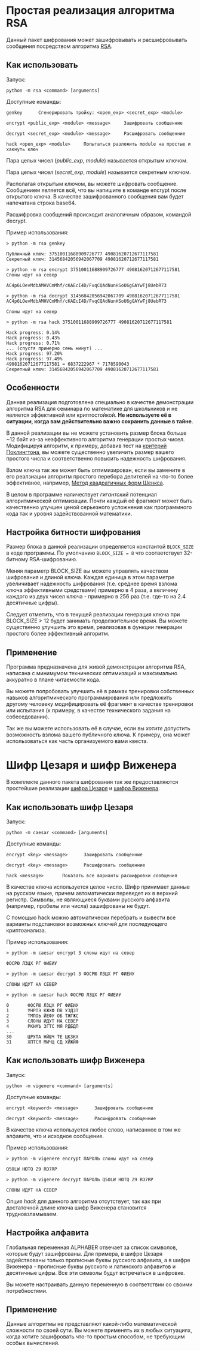 # Простая реализация алгоритма RSA

Данный пакет шифрования может зашифровывать и расшифровывать сообщения посредством алгоритма [RSA](https://ru.wikipedia.org/wiki/RSA).


## Как использовать

Запуск:

    python -m rsa <command> [arguments] 

Доступные команды:

    genkey      Сгенерировать тройку: <open_exp> <secret_exp> <module>

    encrypt <public_exp> <module> <message>     Зашифровать сообщенние

    decrypt <secret_exp> <module> <message>     Расшифровать сообщенние

    hack <open_exp> <module>     Попытаться разложить module на простые и хакнуть ключ


Пара целых чисел (*public_exp*, *module*) называется открытым ключом.

Пара целых чисел (*secret_exp*, *module*) называется секретным ключом.

Располагая открытым ключом, вы можете шифровать сообщение. Сообщением является всё, что вы напишите в команде encrypt после открытого ключа. В качестве зашифрованного сообщения вам будет напечатана строка base64.

Расшифровка сообщений происходит аналогичным образом, командой decrypt.

Пример использования:

    > python -m rsa genkey

    Публичный ключ: 37510011688909726777 49081620712677117581
    Секретный ключ: 31456842056942067709 49081620712677117581

    > python -m rsa encrypt 37510011688909726777 49081620712677117581 Слоны идут на север

    AC4p6LOevMdbAMHVCmMhf/cKAEcI4D/FvqCQAdNunHSoU6gGAYwTj8UebR73

    > python -m rsa decrypt 31456842056942067709 49081620712677117581 AC4p6LOevMdbAMHVCmMhf/cKAEcI4D/FvqCQAdNunHSoU6gGAYwTj8UebR73

    Слоны идут на север

    > python -m rsa hack 37510011688909726777 49081620712677117581

    Hack progress: 0.14%
    Hack progress: 0.43%
    Hack progress: 0.71%
    ... (спустя примерно семь минут) ...
    Hack progress: 97.20%
    Hack progress: 97.49%
    49081620712677117581 = 6837222967 * 7178590043
    Секретный ключ: 31456842056942067709 49081620712677117581

## Особенности

Данная реализация подготовлена специально в качестве демонстрации алгоритма RSA для семинара по математике для школьников и не является эффективной или криптостойкой. **Не используете её в ситуации, когда вам действительно важно сохранить данные в тайне**.

В данной реализации вы не можете установить размер блока больше ~12 байт из-за неэффективного алгоритма генерации простых чисел. Модифицируя алгоритм, к примеру, добавив тест на [критерий Поклингтона](https://habr.com/ru/post/594135/), вы можете существенно увеличить размер вашего простого числа и соответственно повысить надежность шифрования.

Взлом ключа так же может быть оптимизирован, если вы замените в его реалзиации алгоритм простого перебора делителей на что-то более эффективное, например, [Метод квадратичных форм Шенкса](https://ru.wikipedia.org/wiki/%D0%9C%D0%B5%D1%82%D0%BE%D0%B4_%D0%BA%D0%B2%D0%B0%D0%B4%D1%80%D0%B0%D1%82%D0%B8%D1%87%D0%BD%D1%8B%D1%85_%D1%84%D0%BE%D1%80%D0%BC_%D0%A8%D0%B5%D0%BD%D0%BA%D1%81%D0%B0).

В целом в программе наличествует *гигантский* потенциал алгоритмической оптимизации. Почти каждый её фрагмент может быть качественно улучшен ценой серьезного усложнения как программного кода так и уровня задействованной математики.

## Настройка битности шифрования

Размер блока в данной реализации определяется константой `BLOCK_SIZE` в коде программы. По умолчанию `BLOCK_SIZE = 8` что соответствует 32-битному RSA-шифрованию.

Меняя параметр BLOCK_SIZE вы можете управлять качеством шифрования и длиной ключа. Каждая единица в этом параметре увеличивает надежность шифрования (т.е. среднее время взлома ключа эффективными средствами) примерно в 4 раза, а величину каждого из двух чисел ключа - примерно в 256 раз (т.е. где-то на 2.4 десятичные цифры).

Следует отметить, что в текущей реализации генерация ключа при BLOCK_SIZE > 12 будет занимать продолжительное время. Вы можете существенно улучшить это время, реализовав в функции генерации простого более эффективный алгоритм.

## Применение

Программа предназначена для живой демонстрации алгоритма RSA, написана с минимумом технических оптимизаций и максимально аккуратно в плане читаемости кода.

Вы можете попробовать улучшить её в рамках тренировки собственных навыков алгоритмического программирования или предложить другому человеку модифицировать её фрагмент в качестве тренировки или испытания (к примеру, в качестве технического задания на собеседовании).

Так же вы можете использовать её в случае, если вы *хотите* допустить возможность взлома вашего публичного ключа. К примеру, она может использоваться как часть организуемого вами квеста.

# Шифр Цезаря и шифр Виженера

В комплекте данного пакета шифрования так же предоставляются простейшие реализации [шифра Цезаря](https://ru.wikipedia.org/wiki/%D0%A8%D0%B8%D1%84%D1%80_%D0%A6%D0%B5%D0%B7%D0%B0%D1%80%D1%8F) и [шифра Виженера](https://ru.wikipedia.org/wiki/%D0%A8%D0%B8%D1%84%D1%80_%D0%92%D0%B8%D0%B6%D0%B5%D0%BD%D0%B5%D1%80%D0%B0).

## Как использовать шифр Цезаря

Запуск:

    python -m caesar <command> [arguments] 

Доступные команды:

    encrypt <key> <message>      Зашифровать сообщенние

    decrypt <key> <message>      Расшифровать сообщенние

    hack <message>       Показать все варианты расшифровки сообщения

В качестве ключа используется целое число. 
Шифр принимает данные на русском языке, причем автоматически переведет их в верхний регистр. Символы, не являющиеся буквами русского алфавита (например, пробелы или числа) зашифрованы не будут.

С помощью hack можно автоматически перебрать и вывести все варианты подстановки возможных ключей для последующего криптоанализа.

Пример использования:

    > python -m caesar encrypt 3 слоны идут на север

    ФОСРЮ ЛЗЦХ РГ ФИЕИУ

    > python -m caesar decrypt 3 ФОСРЮ ЛЗЦХ РГ ФИЕИУ

    СЛОНЫ ИДУТ НА СЕВЕР

    > python -m caesar hack ФОСРЮ ЛЗЦХ РГ ФИЕИУ

    0       ФОСРЮ ЛЗЦХ РГ ФИЕИУ
    1       УНРПЭ КЖХФ ПВ УЗДЗТ
    2       ТМПОЬ ЙЕФУ ОБ ТЖГЖС
    3       СЛОНЫ ИДУТ НА СЕВЕР
    4       РКНМЪ ЗГТС МЯ РДБДП
    ...
    30      ЦРУТА НЙШЧ ТЕ ЦКЗКХ
    31      ХПТСЯ МИЧЦ СД ХЙЖЙФ


## Как использовать шифр Виженера

Запуск:

    python -m vigenere <command> [arguments] 

Доступные команды:

    encrypt <keyword> <message>      Зашифровать сообщенние

    decrypt <keyword> <message>      Расшифровать сообщенние

В качестве ключа используется любое слово, написанное в том же алфавите, что и исходное сообщение.

Пример использования:

    > python -m vigenere encrypt ПАРОЛЬ слоны идут на север

    Q5OLW HЮTQ Z9 RD7RP

    > python -m vigenere decrypt ПАРОЛЬ Q5OLW HЮTQ Z9 RD7RP

    СЛОНЫ ИДУТ НА СЕВЕР

Опция *hack* для данного алгоритма отсутствует, так как при достаточной длине ключа шифр Виженера становится трудновзламываем. 

## Настройка алфавита

Глобальная переменная ALPHABER отвечает за список символов, которые будут зашифрованы. Для примера, в шифре Цезаря задействованы только прописные буквы русского алфавита, а в шифре Виженера - прописные буквы русского и латинского алфавитов и десятичные цифры. Все эти символы будут встречаться в шифровке.

Вы можете настраивать данную переменную в соответствии со своими потребностями.

## Применение

Данные алгоритмы не представляют какой-либо математической сложности по своей сути. Вы можете применять их в любых ситуациях, когда хотите зашифровать что-то простым способом, не требующим особых вычислений.
